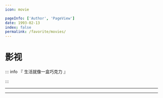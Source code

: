 ```yaml
---
icon: movie

pageInfo: ['Author', 'PageView']
date: 1993-02-13
index: false
permalink: /favorite/movies/
---
```


# 影视

::: info 『 生活就像一盒巧克力 』

:::

---

<Catalog base='/favorite/movies/' />

---
